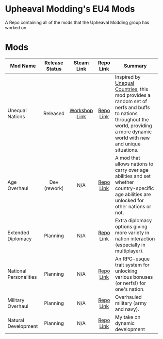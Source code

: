 # Upheaval Modding's EU4 Mods
A Repo containing all of the mods that the Upheaval Modding group has worked on.

# Mods
Mod Name | Release Status | Steam Link | Repo Link | Summary
-------- |:--------------:|:----------:|:---------:| -------
Unequal Nations | Released | [Workshop Link](https://steamcommunity.com/sharedfiles/filedetails/?id=2313248827) | [Repo Link](https://github.com/UpheavalModding/UpheavalEU4Mods/tree/main/unequal_nations) | Inspired by [Unequal Countries](https://steamcommunity.com/sharedfiles/filedetails/?id=1919755765), this mod provides a random set of nerfs and buffs to nations throughout the world, providing a more dynamic world with new and unique situations.
Age Overhaul | Dev (rework) | N/A | [Repo Link](https://github.com/UpheavalModding/UpheavalEU4Mods/tree/main/age_overhaul) | A mod that allows nations to carry over age abilities and set whether country-specific age abilities are unlocked for other nations or not.
Extended Diplomacy | Planning | N/A | [Repo Link](https://github.com/UpheavalModding/UpheavalEU4Mods/tree/main/extended_diplomacy) | Extra diplomacy options giving more variety in nation interaction (especially in multiplayer).
National Personalities | Planning | N/A | [Repo Link](https://github.com/UpheavalModding/UpheavalEU4Mods/tree/main/national_personalities) | An RPG-esque trait system for unlocking various bonuses (or nerfs!) for one's nation.
Military Overhaul | Planning | N/A | [Repo Link](https://github.com/UpheavalModding/UpheavalEU4Mods/tree/main/military_overhaul) | Overhauled military (army and navy).
Natural Development | Planning | N/A | [Repo Link](https://github.com/UpheavalModding/UpheavalEU4Mods/tree/main/natural_development) | My take on dynamic development
